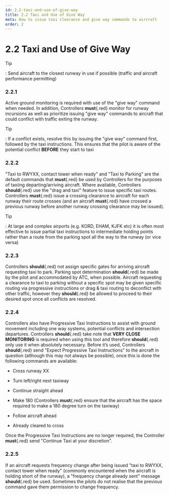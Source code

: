 ```yaml
---
id: 2.2-taxi-and-use-of-give-way
title: 2.2 Taxi and Use of Give Way
meta: How to issue taxi clearance and give way commands to aircraft
order: 2
---
```


# 2.2  Taxi and Use of Give Way

 

Tip

: Send aircraft to the closest runway in use if possible (traffic and aircraft performance permitting)

 

### 2.2.1    

Active ground monitoring is required with use of the "give way" command when needed. In addition, Controllers **must**{.red} monitor for runway incursions as well as prioritize issuing "give way" commands to aircraft that could conflict with traffic exiting the runway.  



Tip

: If a conflict exists, resolve this by issuing the "give way" command first, followed by the taxi instructions. This ensures that the pilot is aware of the potential conflict **BEFORE** they start to taxi



### 2.2.2    

"Taxi to RWYXX, contact tower when ready" and "Taxi to Parking" are the default commands that **must**{.red} be used by Controllers for the purposes of taxiing departing/arriving aircraft. Where available, Controllers **should**{.red} use the "drag and taxi" feature to issue specific taxi routes. Controllers **must**{.red} issue a crossing clearance to aircraft for each runway their route crosses (and an aircraft **must**{.red} have crossed a previous runway before another runway crossing clearance may be issued).



Tip

: At large and complex airports (e.g. KORD, EHAM, KJFK etc) it is often most effective to issue partial taxi instructions to intermediate holding points rather than a route from the parking spot all the way to the runway (or vice versa)



### 2.2.3

Controllers **should**{.red} not assign specific gates for arriving aircraft requesting taxi to park. Parking spot determination **should**{.red} be made by the pilot and accommodated by ATC, when possible. Aircraft requesting a clearance to taxi to parking without a specific spot may be given specific routing via progressive instructions or drag & taxi routing to deconflict with other traffic, however they **should**{.red} be allowed to proceed to their desired spot once all conflicts are resolved.



### 2.2.4

Controllers also have Progressive Taxi Instructions to assist with ground movement including one way systems, potential conflicts and intersection departures. Controllers **should**{.red} take note that **VERY CLOSE MONITORING** is required when using this tool and therefore **should**{.red} only use it when absolutely necessary. Before it’s used, Controllers **should**{.red} send "Expect Progressive Taxi Instructions" to the aircraft in question (although this may not always be possible), once this is done the following commands are available:

 

 -    Cross runway XX

 -    Turn left/right next taxiway

 -    Continue straight ahead

 -    Make 180 (Controllers **must**{.red} ensure that the aircraft has the space required to make a 180 degree turn on the taxiway)

 -    Follow aircraft ahead

 -    Already cleared to cross

 

Once the Progressive Taxi Instructions are no longer required, the Controller **must**{.red} send "Continue Taxi at your discretion".

 

### 2.2.5

If an aircraft requests frequency change after being issued "taxi to RWYXX, contact tower when ready" (commonly encountered when the aircraft is holding short of the runway), a "frequency change already sent" message **should**{.red} be used. Sometimes the pilots do not realise that the previous command gave them permission to change frequency.

 